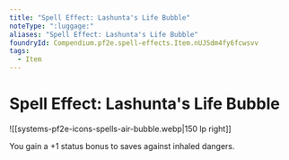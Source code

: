 ```yaml
---
title: "Spell Effect: Lashunta's Life Bubble"
noteType: ":luggage:"
aliases: "Spell Effect: Lashunta's Life Bubble"
foundryId: Compendium.pf2e.spell-effects.Item.nUJSdm4fy6fcwsvv
tags:
  - Item
---
```


# Spell Effect: Lashunta's Life Bubble
![[systems-pf2e-icons-spells-air-bubble.webp|150 lp right]]

You gain a +1 status bonus to saves against inhaled dangers.
